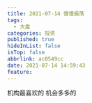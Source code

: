 ```yaml
---
title: 2021-07-14 慢慢振荡
tags:
  - 大盘
categories: 投资
published: true
hideInList: false
isTop: false
abbrlink: ac0549cc
date: 2021-07-14 14:59:43
feature:
---
```

机构最喜欢的
机会多多的
<!-- more -->

